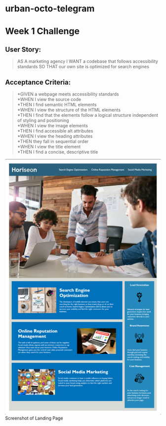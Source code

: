 # urban-octo-telegram
# Week 1 Challenge

## User Story:
> AS A marketing agency
>I WANT a codebase that follows accessibility standards
>SO THAT our own site is optimized for search engines

## Acceptance Criteria:
>*GIVEN a webpage meets accessibility standards  
*WHEN I view the source code  
*THEN I find semantic HTML elements  
*WHEN I view the structure of the HTML elements  
*THEN I find that the elements follow a logical structure independent of styling and positioning  
*WHEN I view the image elements  
*THEN I find accessible alt attributes  
*WHEN I view the heading attributes  
*THEN they fall in sequential order  
*WHEN I view the title element  
*THEN I find a concise, descriptive title  

![alt tag](./assets/images/Screenshot%202022-03-05%20171836.png)Screenshot of Landing Page




